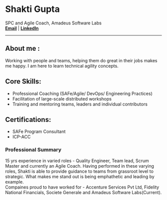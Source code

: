 # Shakti Gupta 
SPC and Agile Coach, Amadeus Software Labs  
[**Email**](mailto:shakticv@gmail.com) | [**LinkedIn**](http://linkedin.com/in/shakti-gupta)  

***
## About me : 
Working with people and teams, helping them do great in their jobs makes me happy. I am here to learn technical agility concepts.  

## Core Skills:
- Professional Coaching (SAFe/Agile/ DevOps/ Engineering Practices)
- Facilitation of large-scale distributed workshops
- Training and mentoring teams, leaders and individual contributors

## Certifications:
- SAFe Program Consultant 
- ICP-ACC

### Professional Summary  
15 yrs experience in varied roles - Quality Engineer, Team lead, Scrum Master and currently an Agile Coach. Having performed in these varying roles, Shakti is able to provide guidance to teams from grassroot level to strategic. What makes me stand out is being emphathetic and leading by example.  
Compaines proud to have worked for - Accenture Services Pvt Ltd, Fidelity National Financials, Societe Generale and Amadeus Software Labs(Current).

